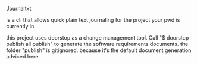Journaltxt

is a cli that allows quick plain text journaling for the project your pwd is currently in


this project uses doorstop as a change management tool. Call "$ doorstop publish all publish" to generate the software requirements documents. 
the folder "publish" is gitignored. because it's the default document generation adviced here.
